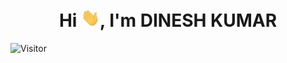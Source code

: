 <h1 align="center">Hi <img src="https://raw.githubusercontent.com/ABSphreak/ABSphreak/master/gifs/Hi.gif" width="30px">, I'm DINESH KUMAR</h1>

![Visitor](https://visitor-badge.laobi.icu/badge?page_id=username.repoName) 


